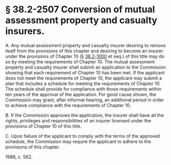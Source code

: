 # § 38.2-2507 Conversion of mutual assessment property and casualty insurers.

<p>A. Any mutual assessment property and casualty insurer desiring to remove itself from the provisions of this chapter and desiring to become an insurer under the provisions of Chapter 10 (§ <a href='http://law.lis.virginia.gov/vacode/38.2-1000/'>38.2-1000</a> et seq.) of this title may do so by meeting the requirements of Chapter 10. The mutual assessment property and casualty insurer shall submit an application to the Commission showing that each requirement of Chapter 10 has been met. If the applicant does not meet the requirements of Chapter 10, the applicant may submit a plan that includes a schedule for meeting the requirements of Chapter 10. The schedule shall provide for compliance with those requirements within ten years of the approval of the application. For good cause shown, the Commission may grant, after informal hearing, an additional period in order to achieve compliance with the requirements of Chapter 10.</p><p>B. If the Commission approves the application, the insurer shall have all the rights, privileges and responsibilities of an insurer licensed under the provisions of Chapter 10 of this title.</p><p>C. Upon failure of the applicant to comply with the terms of the approved schedule, the Commission may require the applicant to adhere to the provisions of this chapter.</p><p>1986, c. 562.</p>